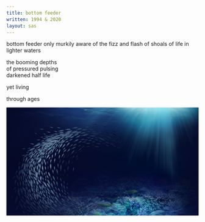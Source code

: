 ```yaml
---
title: bottom feeder
written: 1994 & 2020
layout: sas
---
```


<div class="poem">
bottom feeder  
only murkily aware  
of the fizz and flash  
of shoals of life  
in lighter waters  

the booming depths  
of pressured pulsing  
darkened half life  
  
yet living  

through ages  
</div>

!["sea"](/assets/images/sunshad/deepSea.jpg "sea")
